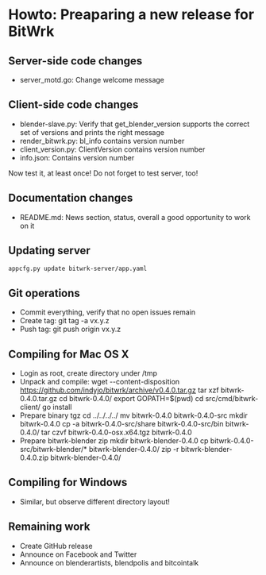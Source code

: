 Howto: Preaparing a new release for BitWrk
==========================================

Server-side code changes
------------------------
- server_motd.go: Change welcome message

Client-side code changes
------------------------
- blender-slave.py: Verify that get_blender_version supports the
  correct set of versions and prints the right message
- render_bitwrk.py: bl_info contains version number
- client_version.py: ClientVersion contains version number
- info.json: Contains version number

Now test it, at least once! Do not forget to test server, too!

Documentation changes
---------------------
- README.md: News section, status, overall a good opportunity to work on it

Updating server
---------------
    appcfg.py update bitwrk-server/app.yaml
    
Git operations
--------------
- Commit everything, verify that no open issues remain
- Create tag:
    git tag -a vx.y.z
- Push tag:
    git push origin vx.y.z
    
Compiling for Mac OS X
----------------------
- Login as root, create directory under /tmp
- Unpack and compile:
    wget --content-disposition https://github.com/indyjo/bitwrk/archive/v0.4.0.tar.gz
    tar xzf bitwrk-0.4.0.tar.gz
    cd bitwrk-0.4.0/
    export GOPATH=$(pwd)
    cd src/cmd/bitwrk-client/
    go install
- Prepare binary tgz
    cd ../../../../
    mv bitwrk-0.4.0 bitwrk-0.4.0-src
    mkdir bitwrk-0.4.0
    cp -a bitwrk-0.4.0-src/share bitwrk-0.4.0-src/bin bitwrk-0.4.0/
    tar czvf bitwrk-0.4.0-osx.x64.tgz bitwrk-0.4.0
- Prepare bitwrk-blender zip
    mkdir bitwrk-blender-0.4.0
    cp bitwrk-0.4.0-src/bitwrk-blender/* bitwrk-blender-0.4.0/
    zip -r bitwrk-blender-0.4.0.zip bitwrk-blender-0.4.0/
    

Compiling for Windows
---------------------
- Similar, but observe different directory layout!

Remaining work
--------------
- Create GitHub release
- Announce on Facebook and Twitter
- Announce on blenderartists, blendpolis and bitcointalk
